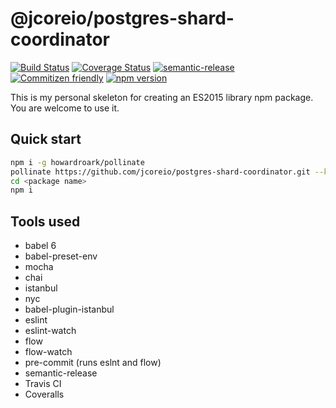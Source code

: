 # @jcoreio/postgres-shard-coordinator

[![Build Status](https://travis-ci.org/jcoreio/postgres-shard-coordinator.svg?branch=master)](https://travis-ci.org/jcoreio/postgres-shard-coordinator)
[![Coverage Status](https://codecov.io/gh/jcoreio/postgres-shard-coordinator/branch/master/graph/badge.svg)](https://codecov.io/gh/jcoreio/postgres-shard-coordinator)
[![semantic-release](https://img.shields.io/badge/%20%20%F0%9F%93%A6%F0%9F%9A%80-semantic--release-e10079.svg)](https://github.com/semantic-release/semantic-release)
[![Commitizen friendly](https://img.shields.io/badge/commitizen-friendly-brightgreen.svg)](http://commitizen.github.io/cz-cli/)
[![npm version](https://badge.fury.io/js/%40jcoreio%2Fpostgres-shard-coordinator.svg)](https://badge.fury.io/js/%40jcoreio%2Fpostgres-shard-coordinator)

This is my personal skeleton for creating an ES2015 library npm package.  You are welcome to use it.

## Quick start

```sh
npm i -g howardroark/pollinate
pollinate https://github.com/jcoreio/postgres-shard-coordinator.git --keep-history --name <package name> --author <your name> --organization <github organization> --description <package description>
cd <package name>
npm i
```

## Tools used

* babel 6
* babel-preset-env
* mocha
* chai
* istanbul
* nyc
* babel-plugin-istanbul
* eslint
* eslint-watch
* flow
* flow-watch
* pre-commit (runs eslnt and flow)
* semantic-release
* Travis CI
* Coveralls

